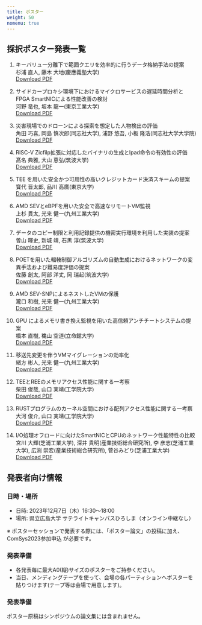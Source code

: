 ```yaml
---
title: ポスター
weight: 50
nomenu: true
---
```


## 採択ポスター発表一覧

1. キーバリュー分離下で範囲クエリを効率的に行うデータ格納手法の提案<br>
杉浦 直人, 藤木 大地(慶應義塾大学)<br>
<a href="posters/ComSys_2023_poster_01a.pdf">Download PDF</a>

1. サイドカープロキシ環境下におけるマイクロサービスの遅延時間分析とFPGA SmartNICによる性能改善の検討<br>
河野 竜也, 坂本 龍一(東京工業大学)<br>
<a href="posters/ComSys_2023_poster_02.pdf">Download PDF</a>

1. 災害現場でのドローンによる探索を想定した人物検出の評価<br>
角田 巧喜, 岡島 慎次郎(同志社大学), 浦野 悠吾, 小板 隆浩(同志社大学大学院)<br>
<a href="posters/ComSys_2023_poster_03.pdf">Download PDF</a>

1. RISC-V Zicfilp拡張に対応したバイナリの生成とlpad命令の有効性の評価<br>
髙名 典雅, 大山 恵弘(筑波大学)<br>
<a href="posters/ComSys_2023_poster_04.pdf">Download PDF</a>

1. TEE を用いた安全かつ可用性の高いクレジットカード決済スキームの提案<br>
寳代 晋太郎, 品川 高廣(東京大学)<br>
<a href="posters/ComSys_2023_poster_05.pdf">Download PDF</a>

1. AMD SEVとeBPFを用いた安全で高速なリモートVM監視<br>
上杉 貫太, 光来 健一(九州工業大学)<br>
<a href="posters/ComSys_2023_poster_06.pdf">Download PDF</a>

1. データのコピー制限と利用記録提供の機密実行環境を利用した実装の提案<br>
曽山 暉史, 新城 靖, 石黒 淳(筑波大学)<br>
<a href="posters/ComSys_2023_poster_07.pdf">Download PDF</a>

1. POETを用いた輻輳制御アルゴリズムの自動生成におけるネットワークの変異手法および難易度評価の提案<br>
佐藤 創太, 阿部 洋丈, 岡 瑞起(筑波大学)<br>
<a href="posters/ComSys_2023_poster_08.pdf">Download PDF</a>

1. AMD SEV-SNPによるネストしたVMの保護<br>
瀧口 和樹, 光来 健一(九州工業大学)<br>
<a href="posters/ComSys_2023_poster_09.pdf">Download PDF</a>

1. GPU によるメモリ書き換え監視を用いた高信頼アンチチートシステムの提案<br>
橋本 直樹, 穐山 空道(立命館大学)<br>
<a href="posters/ComSys_2023_poster_10.pdf">Download PDF</a>

1. 移送先変更を伴うVMマイグレーションの効率化<br>
緒方 彬人, 光来 健一(九州工業大学)<br>
<a href="posters/ComSys_2023_poster_11.pdf">Download PDF</a>

1. TEEとREEのメモリアクセス性能に関する一考察<br>
柴田 俊哉, 山口 実靖(工学院大学)<br>
<a href="posters/ComSys_2023_poster_12.pdf">Download PDF</a>

1. RUSTプログラムのカーネル空間における配列アクセス性能に関する一考察<br>
大河 俊介, 山口 実靖(工学院大学)<br>
<a href="posters/ComSys_2023_poster_13.pdf">Download PDF</a>

1. I/O処理オフロードに向けたSmartNICとCPUのネットワーク性能特性の比較<br>
宮川 大輝(芝浦工業大学), 深井 貴明(産業技術総合研究所), 李 彦志(芝浦工業大学), 広渕 崇宏(産業技術総合研究所), 菅谷みどり(芝浦工業大学)<br>
<a href="posters/ComSys_2023_poster_14.pdf">Download PDF</a>

## 発表者向け情報

### 日時・場所

- 日時: 2023年12月7日（木）16:30〜18:00
- 場所: 県立広島大学 サテライトキャンパスひろしま（オンライン中継なし）

※ ポスターセッションで発表する際には、「ポスター論文」の投稿に加え、ComSys2023参加申込 が必要です。

### 発表準備

- 各発表毎に最大A0(縦)サイズのポスターをご持参ください。
- 当日、メンディングテープを使って、会場の各パーティションへポスターを貼りつけます(テープ等は会場で用意します)。

### 発表準備

ポスター原稿はシンポジウムの論文集には含まれません。
